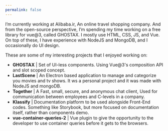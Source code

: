 ```yaml
---
permalink: false
---
```


I’m currently working at Alibaba.ir, An online travel shopping company. And from the open-source perspective, I’m spending my time working on a free library for vue@3, called GHOSTAX.
I mostly use HTML, CSS, JS, and Vue. On top of these, I have experience with NodeJS and MongoDB, and I occasionally do UI design.  

These are some of my interesting projects that I enjoyed working on:  

- __GHOSTAX__ | Set of UI-less components. Using Vue@3's composition API and slot scoped concept.
- __LastScene__ | An Electron based application to manage and categorize you movies and tv shows. It ws a personal project and it was made with NodeJS and mongoDB.
- __Together__ | A Fast, small, secure, and anonymous chat client, Used for communication between employees and C-levels in a company.
- __Klassify__ | Documentation platform to be used alongside Front-End codes. Something like Storybook, but more focused on documentation itself, rather than components demo.
- __vue-container-queries-2__ | Vue plugin to give the opportunity to the developer to use container queries before it gets to the browsers.